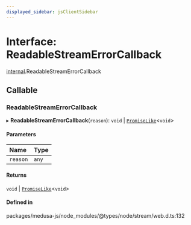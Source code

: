 ```yaml
---
displayed_sidebar: jsClientSidebar
---
```


# Interface: ReadableStreamErrorCallback

[internal](../modules/internal-8.md).ReadableStreamErrorCallback

## Callable

### ReadableStreamErrorCallback

▸ **ReadableStreamErrorCallback**(`reason`): `void` \| [`PromiseLike`](internal-8.PromiseLike.md)<`void`\>

#### Parameters

| Name | Type |
| :------ | :------ |
| `reason` | `any` |

#### Returns

`void` \| [`PromiseLike`](internal-8.PromiseLike.md)<`void`\>

#### Defined in

packages/medusa-js/node_modules/@types/node/stream/web.d.ts:132
